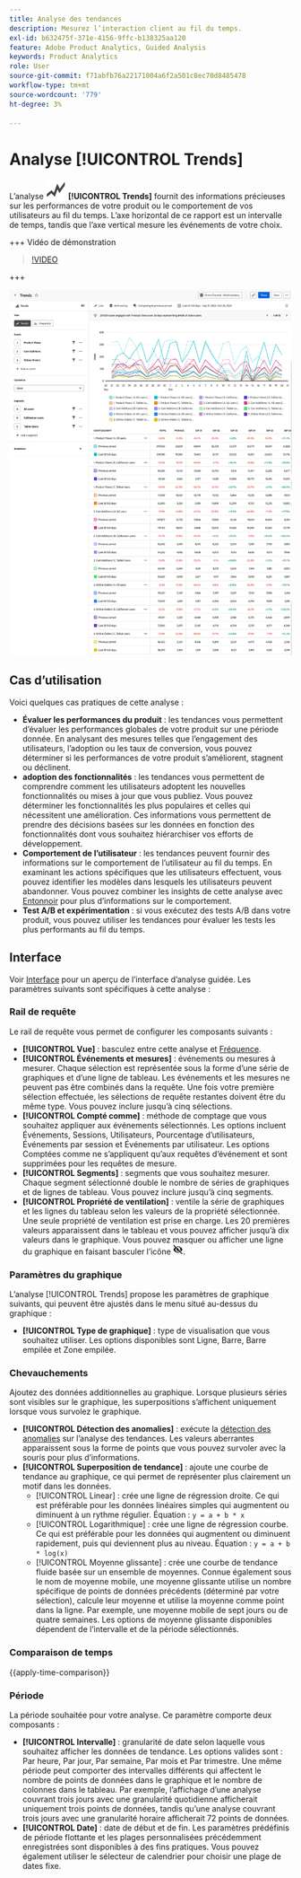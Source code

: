 ```yaml
---
title: Analyse des tendances
description: Mesurez l’interaction client au fil du temps.
exl-id: b632475f-371e-4156-9ffc-b138325aa120
feature: Adobe Product Analytics, Guided Analysis
keywords: Product Analytics
role: User
source-git-commit: f71abfb76a22171004a6f2a501c8ec70d8485478
workflow-type: tm+mt
source-wordcount: '779'
ht-degree: 3%

---
```


# Analyse [!UICONTROL Trends]

L’analyse ![GraphTrend](/help/assets/icons/GraphTrend.svg) **[!UICONTROL Trends]** fournit des informations précieuses sur les performances de votre produit ou le comportement de vos utilisateurs au fil du temps. L’axe horizontal de ce rapport est un intervalle de temps, tandis que l’axe vertical mesure les événements de votre choix.

+++ Vidéo de démonstration

>[!VIDEO](https://video.tv.adobe.com/v/3421666/?learn=on)

+++

![Tendances comparées](../assets/trends-compare.png)

## Cas d’utilisation

Voici quelques cas pratiques de cette analyse :

* **Évaluer les performances du produit** : les tendances vous permettent d’évaluer les performances globales de votre produit sur une période donnée. En analysant des mesures telles que l’engagement des utilisateurs, l’adoption ou les taux de conversion, vous pouvez déterminer si les performances de votre produit s’améliorent, stagnent ou déclinent.
* **adoption des fonctionnalités** : les tendances vous permettent de comprendre comment les utilisateurs adoptent les nouvelles fonctionnalités ou mises à jour que vous publiez. Vous pouvez déterminer les fonctionnalités les plus populaires et celles qui nécessitent une amélioration. Ces informations vous permettent de prendre des décisions basées sur les données en fonction des fonctionnalités dont vous souhaitez hiérarchiser vos efforts de développement.
* **Comportement de l’utilisateur** : les tendances peuvent fournir des informations sur le comportement de l’utilisateur au fil du temps. En examinant les actions spécifiques que les utilisateurs effectuent, vous pouvez identifier les modèles dans lesquels les utilisateurs peuvent abandonner. Vous pouvez combiner les insights de cette analyse avec [Entonnoir](funnel.md) pour plus d’informations sur le comportement.
* **Test A/B et expérimentation** : si vous exécutez des tests A/B dans votre produit, vous pouvez utiliser les tendances pour évaluer les tests les plus performants au fil du temps.

## Interface

Voir [Interface](../overview.md#interface) pour un aperçu de l’interface d’analyse guidée. Les paramètres suivants sont spécifiques à cette analyse :

### Rail de requête

Le rail de requête vous permet de configurer les composants suivants :

* **[!UICONTROL Vue]** : basculez entre cette analyse et [Fréquence](frequency.md).
* **[!UICONTROL Événements et mesures]** : événements ou mesures à mesurer. Chaque sélection est représentée sous la forme d’une série de graphiques et d’une ligne de tableau. Les événements et les mesures ne peuvent pas être combinés dans la requête. Une fois votre première sélection effectuée, les sélections de requête restantes doivent être du même type. Vous pouvez inclure jusqu’à cinq sélections.
* **[!UICONTROL Compté comme]** : méthode de comptage que vous souhaitez appliquer aux événements sélectionnés. Les options incluent Événements, Sessions, Utilisateurs, Pourcentage d’utilisateurs, Événements par session et Événements par utilisateur. Les options Comptées comme ne s’appliquent qu’aux requêtes d’événement et sont supprimées pour les requêtes de mesure.
* **[!UICONTROL Segments]** : segments que vous souhaitez mesurer. Chaque segment sélectionné double le nombre de séries de graphiques et de lignes de tableau. Vous pouvez inclure jusqu’à cinq segments.
* **[!UICONTROL Propriété de ventilation]** : ventile la série de graphiques et les lignes du tableau selon les valeurs de la propriété sélectionnée. Une seule propriété de ventilation est prise en charge. Les 20 premières valeurs apparaissent dans le tableau et vous pouvez afficher jusqu’à dix valeurs dans le graphique. Vous pouvez masquer ou afficher une ligne du graphique en faisant basculer l’icône ![Afficher l’icône de masquage](../assets/hide-in-chart.png).

### Paramètres du graphique

L’analyse [!UICONTROL Trends] propose les paramètres de graphique suivants, qui peuvent être ajustés dans le menu situé au-dessus du graphique :

* **[!UICONTROL Type de graphique]** : type de visualisation que vous souhaitez utiliser. Les options disponibles sont Ligne, Barre, Barre empilée et Zone empilée.

### Chevauchements

Ajoutez des données additionnelles au graphique. Lorsque plusieurs séries sont visibles sur le graphique, les superpositions s’affichent uniquement lorsque vous survolez le graphique.

* **[!UICONTROL Détection des anomalies]** : exécute la [détection des anomalies](/help/analysis-workspace/c-anomaly-detection/anomaly-detection.md) sur l’analyse des tendances. Les valeurs aberrantes apparaissent sous la forme de points que vous pouvez survoler avec la souris pour plus d’informations.
* **[!UICONTROL Superposition de tendance]** : ajoute une courbe de tendance au graphique, ce qui permet de représenter plus clairement un motif dans les données.
   * [!UICONTROL Linear] : crée une ligne de régression droite. Ce qui est préférable pour les données linéaires simples qui augmentent ou diminuent à un rythme régulier. Équation : `y = a + b * x`
   * [!UICONTROL Logarithmique] : crée une ligne de régression courbe. Ce qui est préférable pour les données qui augmentent ou diminuent rapidement, puis qui deviennent plus au niveau. Équation : `y = a + b * log(x)`
   * [!UICONTROL Moyenne glissante] : crée une courbe de tendance fluide basée sur un ensemble de moyennes. Connue également sous le nom de moyenne mobile, une moyenne glissante utilise un nombre spécifique de points de données précédents (déterminé par votre sélection), calcule leur moyenne et utilise la moyenne comme point dans la ligne. Par exemple, une moyenne mobile de sept jours ou de quatre semaines. Les options de moyenne glissante disponibles dépendent de l’intervalle et de la période sélectionnés.

### Comparaison de temps

{{apply-time-comparison}}


### Période

La période souhaitée pour votre analyse. Ce paramètre comporte deux composants :

* **[!UICONTROL Intervalle]** : granularité de date selon laquelle vous souhaitez afficher les données de tendance. Les options valides sont : Par heure, Par jour, Par semaine, Par mois et Par trimestre. Une même période peut comporter des intervalles différents qui affectent le nombre de points de données dans le graphique et le nombre de colonnes dans le tableau. Par exemple, l’affichage d’une analyse couvrant trois jours avec une granularité quotidienne afficherait uniquement trois points de données, tandis qu’une analyse couvrant trois jours avec une granularité horaire afficherait 72 points de données.
* **[!UICONTROL Date]** : date de début et de fin. Les paramètres prédéfinis de période flottante et les plages personnalisées précédemment enregistrées sont disponibles à des fins pratiques. Vous pouvez également utiliser le sélecteur de calendrier pour choisir une plage de dates fixe.

